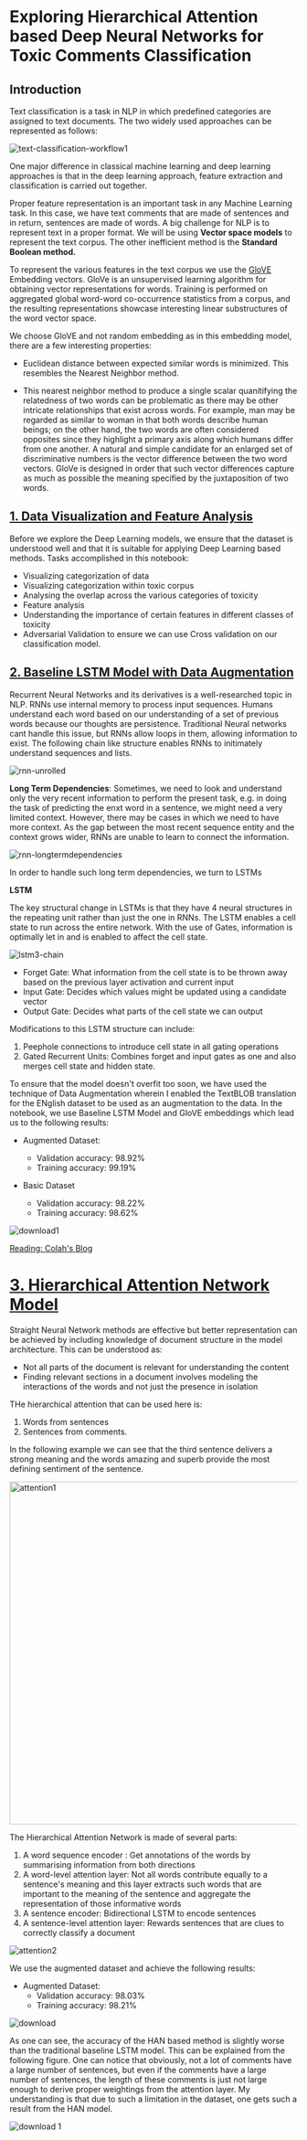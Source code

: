 # Exploring Hierarchical Attention based Deep Neural Networks for Toxic Comments Classification

## Introduction

Text classification is a task in NLP in which predefined categories are assigned to text documents. The two widely used approaches can be represented as follows: 

![text-classification-workflow1](https://user-images.githubusercontent.com/19747416/52180628-5b3c9300-27ae-11e9-9180-dd8b87352b4a.png)

One major difference in classical machine learning and deep learning approaches is that in the deep learning approach, feature extraction and classification is carried out together. 

Proper feature representation is an important task in any Machine Learning task. In this case, we have text comments that are made of sentences and in return, sentences are made of words. A big challenge for NLP is to represent text in a proper format. We will be using **Vector space models** to represent the text corpus. The other inefficient method is the **Standard Boolean method.**

To represent the various features in the text corpus we use the [GloVE](https://nlp.stanford.edu/projects/glove/) Embedding vectors. GloVe is an unsupervised learning algorithm for obtaining vector representations for words. Training is performed on aggregated global word-word co-occurrence statistics from a corpus, and the resulting representations showcase interesting linear substructures of the word vector space.

We choose GloVE and not random embedding as in this embedding model, there are a few interesting properties:

 - Euclidean distance between expected similar words is minimized. This resembles the Nearest Neighbor method.

 - This nearest neighbor method to produce a single scalar quanitifying the relatedness of two words can be problematic as there may be other intricate relationships that exist across words.  For example, man may be regarded as similar to woman in that both words describe human beings; on the other hand, the two words are often considered opposites since they highlight a primary axis along which humans differ from one another.  A natural and simple candidate for an enlarged set of discriminative numbers is the vector difference between the two word vectors. GloVe is designed in order that such vector differences capture as much as possible the meaning specified by the juxtaposition of two words.


## [1. Data Visualization and Feature Analysis](https://github.com/deepandas11/HAN-and-Data-Augmentation-Text-Classifier/blob/master/notebook1-data-visualization%20and%20feature%20analysis.ipynb)

Before we explore the Deep Learning models, we ensure that the dataset is understood well and that it is suitable for applying Deep Learning based methods. Tasks accomplished in this notebook:
  - Visualizing categorization of data
  - Visualizing categorization within toxic corpus
  - Analysing the overlap across the various categories of toxicity
  - Feature analysis 
  - Understanding the importance of certain features in different classes of toxicity
  - Adversarial Validation to ensure we can use Cross validation on our classification model.

## [2. Baseline LSTM Model with Data Augmentation](https://github.com/deepandas11/HAN-and-Data-Augmentation-Text-Classifier/blob/master/notebook3-baseline-lstm-data-augmentation.ipynb)

Recurrent Neural Networks and its derivatives is a well-researched topic in NLP. RNNs use internal memory to process input sequences. Humans understand each word based on our understanding of a set of previous words because our thoughts are persistence. Traditional Neural networks cant handle this issue, but RNNs allow loops in them, allowing information to exist. The following chain like structure enables RNNs to initimately understand sequences and lists. 

![rnn-unrolled](https://user-images.githubusercontent.com/19747416/52180944-af954200-27b1-11e9-9260-10d53f60e2e3.png) 

**Long Term Dependencies**: Sometimes, we need to look and understand only the very recent information to perform the present task, e.g. in doing the task of predicting the enxt word in a sentence, we might need a very limited context. However, there may be cases in which we need to have more context. As the gap between the most recent sequence entity and the context grows wider, RNNs are unable to learn to connect the information. 

![rnn-longtermdependencies](https://user-images.githubusercontent.com/19747416/52181011-83c68c00-27b2-11e9-8d5a-26fe1e2e0284.png)

In order to handle such long term dependencies, we turn to LSTMs

**LSTM**

The key structural change in LSTMs is that they have 4 neural structures in the repeating unit rather than just the one in RNNs. The LSTM enables a cell state to run across the entire network. With the use of Gates, information is optimally let in and is enabled to affect the cell state.

![lstm3-chain](https://user-images.githubusercontent.com/19747416/52181023-a2c51e00-27b2-11e9-9d44-4fefbf6be64b.png)


- Forget Gate: What information from the cell state is to be thrown away based on the previous layer activation and current input
- Input Gate: Decides which values might be updated using a candidate vector 
- Output Gate: Decides what parts of the cell state we can output

Modifications to this LSTM structure can include:
1. Peephole connections to introduce cell state in all gating operations
2. Gated Recurrent Units: Combines forget and input gates as one and also merges cell state and hidden state.

To ensure that the model doesn't overfit too soon, we have used the technique of Data Augmentation wherein I enabled the TextBLOB translation for the ENglish dataset to be used as an augmentation to the data.
In the notebook, we use Baseline LSTM Model and GloVE embeddings which lead us to the following results:

- Augmented Dataset:
   - Validation accuracy: 98.92%
   - Training accuracy: 99.19%

- Basic Dataset
   - Validation accuracy: 98.22%
   - Training accuracy: 98.62%


![download1](https://user-images.githubusercontent.com/19747416/52181207-2849cd80-27b5-11e9-925b-dfac0e570123.png)

[Reading: Colah's Blog](http://colah.github.io/posts/2015-08-Understanding-LSTMs/)


# [3. Hierarchical Attention Network Model](https://github.com/deepandas11/HAN-and-Data-Augmentation-Text-Classifier/blob/master/notebook4-han-with-augmented-data.ipynb) 

Straight Neural Network methods are effective but better representation can be achieved by including knowledge of document structure in the model architecture. This can be understood as:
- Not all parts of the document is relevant for understanding the content
- Finding relevant sections in a document involves modeling the interactions of the words and not just the presence in isolation

THe hierarchical attention that can be used here is:
1. Words from sentences
2. Sentences from comments.

In the following example we can see that the third sentence delivers a strong meaning and the words amazing and superb provide the most defining sentiment of the sentence. 

<img width="600" alt="attention1" src="https://user-images.githubusercontent.com/19747416/52181452-9b544380-27b7-11e9-8091-29d28d70eb2f.png">

The Hierarchical Attention Network is made of several parts:

1. A word sequence encoder : Get annotations of the words by summarising information from both directions 
2. A word-level attention layer: Not all words contribute equally to a sentence's meaning and this layer extracts such words that are important to the meaning of the sentence and aggregate the representation of those informative words
3. A sentence encoder: Bidirectional LSTM to encode sentences
4. A sentence-level attention layer: Rewards sentences that are clues to correctly classify a document

![attention2](https://user-images.githubusercontent.com/19747416/52181453-9c857080-27b7-11e9-83c2-cd13a0c9d094.png)

We use the augmented dataset and achieve the following results:
- Augmented Dataset:
   - Validation accuracy: 98.03%
   - Training accuracy: 98.21%

![download](https://user-images.githubusercontent.com/19747416/52181541-afe50b80-27b8-11e9-9bd5-f335513ed330.png)


As one can see, the accuracy of the HAN based method is slightly worse than the traditional baseline LSTM model. This can be explained from the following figure. One can notice that obviously, not a lot of comments have a large number of sentences, but even if the comments have a large number of sentences, the length of these comments is just not large enough to derive proper weightings from the attention layer. My understanding is that due to such a limitation in the dataset, one gets such a result from the HAN model.

![download 1](https://user-images.githubusercontent.com/19747416/52181662-056de800-27ba-11e9-9810-ad17f0e9757a.png)




